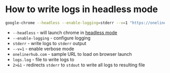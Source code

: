 # How to write logs in headless mode

```bash
google-chrome --headless --enable-logging=stderr --v=1 "https://onelinerhub.com" > logs.log 2>&1
```

- `--headless` - will launch chrome in [headless mode](https://developers.google.com/web/updates/2017/04/headless-chrome#cli)
- `--enable-logging` - configure logging
- `stderr` - write logs to `stderr` output
- `--v=1` - enable verbose mode
- `onelinerhub.com` - sample URL to load on browser launch
- `logs.log` - file to write logs to
- `2>&1` - redirects `stderr` to `stdout` to write all logs to resulting file


